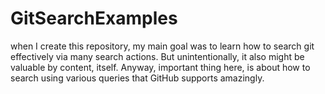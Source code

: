 # GitSearchExamples
when I create this repository, my main goal was to learn how to search git effectively via many search actions.
But unintentionally, it also might be valuable by content, itself.
Anyway, important thing here, is about how to search using various queries that GitHub supports amazingly.
